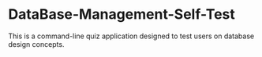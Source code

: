 # DataBase-Management-Self-Test
This is a command-line quiz application designed to test users on database design concepts.
